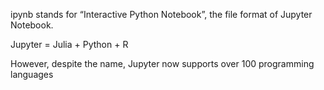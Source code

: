 ipynb stands for “Interactive Python Notebook”, the file format of Jupyter Notebook.

Jupyter = Julia + Python + R

However, despite the name, Jupyter now supports over 100 programming languages

